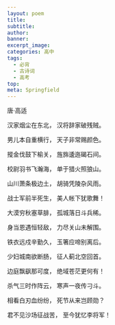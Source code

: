```yaml
---
layout: poem
title: 
subtitle: 
author: 
banner: 
excerpt_image: 
categories: 高中
tags:
  - 必背
  - 古诗词
  - 高考
top: 
meta: Springfield
---
```


唐·高适

汉家烟尘在东北， 汉将辞家破残贼。

男儿本自重横行， 天子非常赐颜色。

摐金伐鼓下榆关， 旌旆逶迤碣石间。

校尉羽书飞瀚海， 单于猎火照狼山。

山川萧条极边土， 胡骑凭陵杂风雨。

战士军前半死生， 美人帐下犹歌舞！

大漠穷秋塞草腓， 孤城落日斗兵稀。

身当恩遇恒轻敌， 力尽关山未解围。

铁衣远戍辛勤久， 玉箸应啼别离后。

少妇城南欲断肠， 征人蓟北空回首。

边庭飘飖那可度， 绝域苍茫更何有！

杀气三时作阵云， 寒声一夜传刁斗。

相看白刃血纷纷， 死节从来岂顾勋？

君不见沙场征战苦， 至今犹忆李将军！